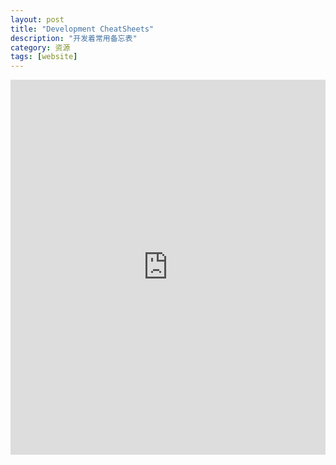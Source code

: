 ```yaml
---
layout: post
title: "Development CheatSheets"
description: "开发着常用备忘表"
category: 资源
tags: [website]
---
```


<div style="width: 100%;height: 600px; overflow: hidden">
    <iframe src="http://toolbox.nirelbaz.com/" width="100%" height="100%" frameborder="0"></iframe>
</div>
